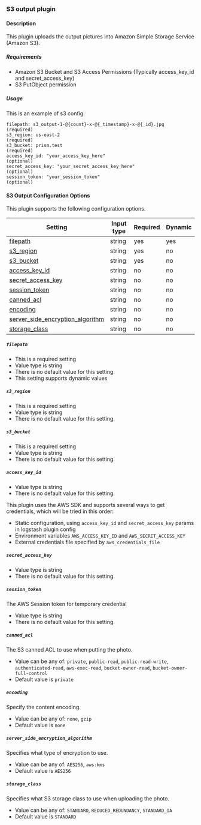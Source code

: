 ### S3 output plugin

#### Description

This plugin uploads the output pictures into Amazon Simple Storage Service (Amazon S3).

##### Requirements

* Amazon S3 Bucket and S3 Access Permissions (Typically access_key_id and secret_access_key)
* S3 PutObject permission

##### Usage
This is an example of s3 config:

    filepath: s3_output-1-@{count}-x-@{_timestamp}-x-@{_id}.jpg     (required)
    s3_region: us-east-2                                            (required)
    s3_bucket: prism.test                                           (required)
    access_key_id: "your_access_key_here"                           (optional)
    secret_access_key: "your_secret_access_key_here"                (optional)
    session_token: "your_session_token"                             (optional)
    
#### S3 Output Configuration Options

This plugin supports the following configuration options.

|Setting   |Input type      |  Required |  Dynamic |
|-----------|----------------------|-----------|-----------|
| [filepath](#filepath)  |  string        | yes     | yes     |
| [s3_region](#s3_region)  |  string            |   yes     | no     |
| [s3_bucket](s3_bucket)  | string       |    yes     | no     |
| [access_key_id](#access_key_id)  |  string        | no     | no     |
| [secret_access_key](#secret_access_key)  |  string            |   no     | no     |
| [session_token](#session_token)  | string       |    no     | no     |
| [canned_acl](#canned_acl)  |  string        | no     | no     |
| [encoding](#encoding)  |  string            |   no     | no     |
| [server_side_encryption_algorithm](#server_side_encryption_algorithm)  | string       |    no     | no     |
| [storage_class](#storage_class)  | string       |    no     | no     |

##### `filepath`
 * This is a required setting
 * Value type is string
 * There is no default value for this setting.
 * This setting supports dynamic values

##### `s3_region`
 * This is a required setting
 * Value type is string
 * There is no default value for this setting.
 
##### `s3_bucket`
  * This is a required setting
  * Value type is string
  * There is no default value for this setting.

##### `access_key_id` 

  * Value type is string
  * There is no default value for this setting.

This plugin uses the AWS SDK and supports several ways to get credentials, which will be tried in this order:

* Static configuration, using `access_key_id` and `secret_access_key` params in logstash plugin config
* Environment variables `AWS_ACCESS_KEY_ID` and `AWS_SECRET_ACCESS_KEY`
* External credentials file specified by `aws_credentials_file`

##### `secret_access_key`
  * Value type is string
  * There is no default value for this setting.

##### `session_token`
The AWS Session token for temporary credential
  * Value type is string
  * There is no default value for this setting.
  
##### `canned_acl`
The S3 canned ACL to use when putting the photo.
  * Value can be any of: `private`, `public-read`, `public-read-write`, `authenticated-read`, `aws-exec-read`, `bucket-owner-read`, `bucket-owner-full-control`
  * Default value is `private`
  
##### `encoding`
Specify the content encoding. 
  * Value can be any of: `none`, `gzip`
  * Default value is `none`

##### `server_side_encryption_algorithm`
Specifies what type of encryption to use.
  * Value can be any of: `AES256`, `aws:kms`
  * Default value is `AES256`

##### `storage_class`
Specifies what S3 storage class to use when uploading the photo.
  * Value can be any of: `STANDARD`, `REDUCED_REDUNDANCY`, `STANDARD_IA`
  * Default value is `STANDARD`

